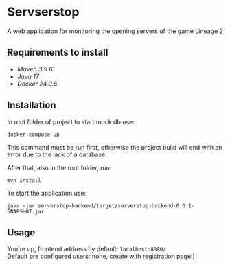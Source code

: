 # Servserstop

A web application for monitoring the opening servers of the game Lineage 2

## Requirements to install

* _Maven 3.9.6_
* _Java 17_
* _Docker 24.0.6_

## Installation

In root folder of project to start mock db use:

```
docker-compose up
```

This command must be run first, otherwise the project build will end with an error due to the lack of a database.

After that, also in the root folder, run:

```
mvn install
```

To start the application use:

```
java -jar serverstop-backend/target/serverstop-backend-0.0.1-SNAPSHOT.jar
```



## Usage

You're up, frontend address by default: `localhost:8080/`
<br />
Default pre configured users: none, create with registration page:)